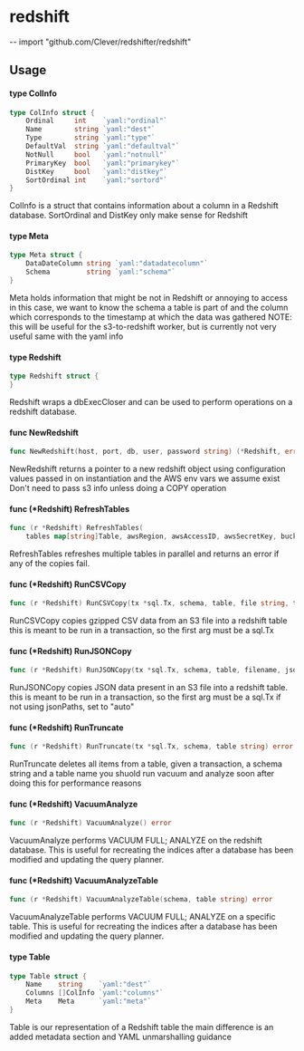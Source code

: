 # redshift
--
    import "github.com/Clever/redshifter/redshift"


## Usage

#### type ColInfo

```go
type ColInfo struct {
	Ordinal     int    `yaml:"ordinal"`
	Name        string `yaml:"dest"`
	Type        string `yaml:"type"`
	DefaultVal  string `yaml:"defaultval"`
	NotNull     bool   `yaml:"notnull"`
	PrimaryKey  bool   `yaml:"primarykey"`
	DistKey     bool   `yaml:"distkey"`
	SortOrdinal int    `yaml:"sortord"`
}
```

ColInfo is a struct that contains information about a column in a Redshift
database. SortOrdinal and DistKey only make sense for Redshift

#### type Meta

```go
type Meta struct {
	DataDateColumn string `yaml:"datadatecolumn"`
	Schema         string `yaml:"schema"`
}
```

Meta holds information that might be not in Redshift or annoying to access in
this case, we want to know the schema a table is part of and the column which
corresponds to the timestamp at which the data was gathered NOTE: this will be
useful for the s3-to-redshift worker, but is currently not very useful same with
the yaml info

#### type Redshift

```go
type Redshift struct {
}
```

Redshift wraps a dbExecCloser and can be used to perform operations on a
redshift database.

#### func  NewRedshift

```go
func NewRedshift(host, port, db, user, password string) (*Redshift, error)
```
NewRedshift returns a pointer to a new redshift object using configuration
values passed in on instantiation and the AWS env vars we assume exist Don't
need to pass s3 info unless doing a COPY operation

#### func (*Redshift) RefreshTables

```go
func (r *Redshift) RefreshTables(
	tables map[string]Table, awsRegion, awsAccessID, awsSecretKey, bucket, schema string, delim rune) error
```
RefreshTables refreshes multiple tables in parallel and returns an error if any
of the copies fail.

#### func (*Redshift) RunCSVCopy

```go
func (r *Redshift) RunCSVCopy(tx *sql.Tx, schema, table, file string, ts Table, delimiter rune, creds, gzip bool) error
```
RunCSVCopy copies gzipped CSV data from an S3 file into a redshift table this is
meant to be run in a transaction, so the first arg must be a sql.Tx

#### func (*Redshift) RunJSONCopy

```go
func (r *Redshift) RunJSONCopy(tx *sql.Tx, schema, table, filename, jsonPaths string, creds, gzip bool) error
```
RunJSONCopy copies JSON data present in an S3 file into a redshift table. this
is meant to be run in a transaction, so the first arg must be a sql.Tx if not
using jsonPaths, set to "auto"

#### func (*Redshift) RunTruncate

```go
func (r *Redshift) RunTruncate(tx *sql.Tx, schema, table string) error
```
RunTruncate deletes all items from a table, given a transaction, a schema string
and a table name you shuold run vacuum and analyze soon after doing this for
performance reasons

#### func (*Redshift) VacuumAnalyze

```go
func (r *Redshift) VacuumAnalyze() error
```
VacuumAnalyze performs VACUUM FULL; ANALYZE on the redshift database. This is
useful for recreating the indices after a database has been modified and
updating the query planner.

#### func (*Redshift) VacuumAnalyzeTable

```go
func (r *Redshift) VacuumAnalyzeTable(schema, table string) error
```
VacuumAnalyzeTable performs VACUUM FULL; ANALYZE on a specific table. This is
useful for recreating the indices after a database has been modified and
updating the query planner.

#### type Table

```go
type Table struct {
	Name    string    `yaml:"dest"`
	Columns []ColInfo `yaml:"columns"`
	Meta    Meta      `yaml:"meta"`
}
```

Table is our representation of a Redshift table the main difference is an added
metadata section and YAML unmarshalling guidance
